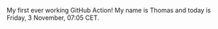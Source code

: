 My first ever working GitHub Action!
My name is Thomas and today is Friday, 3 November, 07:05 CET. 
